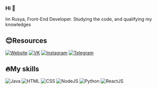 ### Hi 👋
Im Rusya, Front-End Developer. Studying the code, and qualifying my knowledges



## 😊Resources
  [![Website](https://rf0x3d.su/maybe_assets/globe_outline_28.svg)]([https://rusyaaaa.github.io/](https://ruslandurov.github.io/))
  [![VK](https://rf0x3d.su/maybe_assets/logo_vk_outline_28.svg)]([https://vk.com/n1ghtwatcher](https://vk.com/iruslandurov))
  [![Instagram](https://rf0x3d.su/maybe_assets/story_outline_28.svg)](https://www.instagram.com/iruslandurov/)
  [![Telegram](https://rf0x3d.su/maybe_assets/location_outline_28.svg)](https://t.me/iruslandurov)



## 🔥My skills
![Java](https://rf0x3d.su/maybe_assets/language-java.svg)
![HTML](https://rf0x3d.su/maybe_assets/language-html5.svg)
![CSS](https://rf0x3d.su/maybe_assets/language-css3.svg)
![NodeJS](https://rf0x3d.su/maybe_assets/nodejs.svg)
![Python](https://rf0x3d.su/maybe_assets/language-python.svg)
![ReactJS](https://rf0x3d.su/maybe_assets/react.svg)

